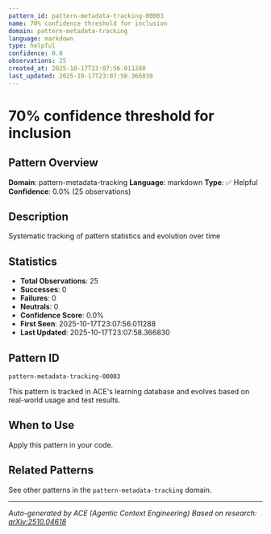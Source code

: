 ```yaml
---
pattern_id: pattern-metadata-tracking-00003
name: 70% confidence threshold for inclusion
domain: pattern-metadata-tracking
language: markdown
type: helpful
confidence: 0.0
observations: 25
created_at: 2025-10-17T23:07:56.011288
last_updated: 2025-10-17T23:07:58.366830
---
```

# 70% confidence threshold for inclusion

## Pattern Overview

**Domain**: pattern-metadata-tracking
**Language**: markdown
**Type**: ✅ Helpful
**Confidence**: 0.0% (25 observations)

## Description

Systematic tracking of pattern statistics and evolution over time

## Statistics

- **Total Observations**: 25
- **Successes**: 0
- **Failures**: 0
- **Neutrals**: 0
- **Confidence Score**: 0.0%
- **First Seen**: 2025-10-17T23:07:56.011288
- **Last Updated**: 2025-10-17T23:07:58.366830

## Pattern ID

```
pattern-metadata-tracking-00003
```

This pattern is tracked in ACE's learning database and evolves based on real-world usage and test results.

## When to Use

Apply this pattern in your code.

## Related Patterns

See other patterns in the `pattern-metadata-tracking` domain.

---

*Auto-generated by ACE (Agentic Context Engineering)*
*Based on research: [arXiv:2510.04618](https://arxiv.org/abs/2510.04618)*
